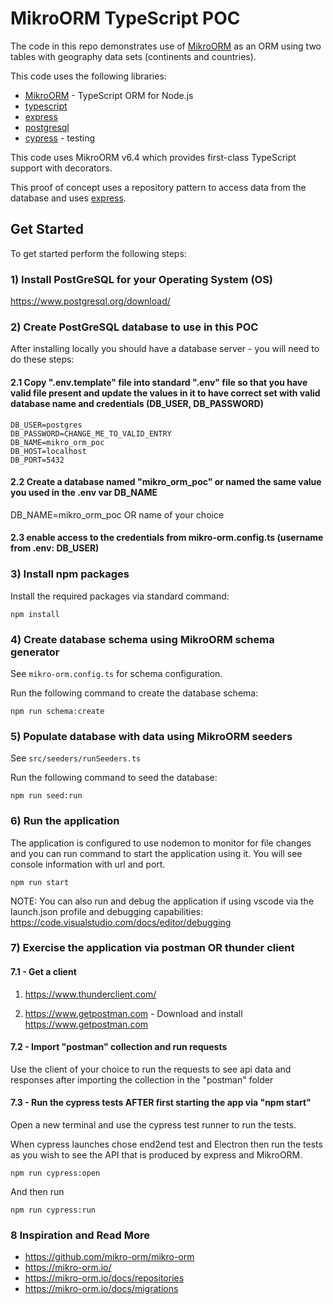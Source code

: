 # MikroORM TypeScript POC

The code in this repo demonstrates use of [MikroORM](https://github.com/mikro-orm/mikro-orm) as an ORM using two tables with geography data sets (continents and countries).

This code uses the following libraries:

- [MikroORM](https://github.com/mikro-orm/mikro-orm) - TypeScript ORM for Node.js
- [typescript](https://www.typescriptlang.org/)
- [express](https://expressjs.com/)
- [postgresql](https://www.postgresql.org/)
- [cypress](https://www.cypress.io/) - testing

This code uses MikroORM v6.4 which provides first-class TypeScript support with decorators.

This proof of concept uses a repository pattern to access data from the database and uses [express](https://expressjs.com/).

## Get Started

To get started perform the following steps:

### 1) Install PostGreSQL for your Operating System (OS)

https://www.postgresql.org/download/

### 2) Create PostGreSQL database to use in this POC

After installing locally you should have a database server - you will need to do these steps:

#### 2.1 Copy ".env.template" file into standard ".env" file so that you have valid file present and update the values in it to have correct set with valid database name and credentials (DB_USER, DB_PASSWORD)

```
DB_USER=postgres
DB_PASSWORD=CHANGE_ME_TO_VALID_ENTRY
DB_NAME=mikro_orm_poc
DB_HOST=localhost
DB_PORT=5432
```

#### 2.2 Create a database named "mikro_orm_poc" or named the same value you used in the .env var DB_NAME

DB_NAME=mikro_orm_poc OR name of your choice

#### 2.3 enable access to the credentials from mikro-orm.config.ts (username from .env: DB_USER)

### 3) Install npm packages

Install the required packages via standard command:

`npm install`

### 4) Create database schema using MikroORM schema generator

See `mikro-orm.config.ts` for schema configuration.

Run the following command to create the database schema:

`npm run schema:create`

### 5) Populate database with data using MikroORM seeders

See `src/seeders/runSeeders.ts`

Run the following command to seed the database:

`npm run seed:run`

### 6) Run the application

The application is configured to use nodemon to monitor for file changes and you can run command to start the application using it. You will see console information with url and port.

`npm run start`

NOTE: You can also run and debug the application if using vscode via the launch.json profile and debugging capabilities: https://code.visualstudio.com/docs/editor/debugging

### 7) Exercise the application via postman OR thunder client

#### 7.1 - Get a client

1. https://www.thunderclient.com/

2. https://www.getpostman.com - Download and install https://www.getpostman.com

#### 7.2 - Import "postman" collection and run requests

Use the client of your choice to run the requests to see api data and responses after importing the collection in the "postman" folder

#### 7.3 - Run the cypress tests AFTER first starting the app via "npm start"

Open a new terminal and use the cypress test runner to run the tests.

When cypress launches chose end2end test and Electron then run the tests as you wish to see the API that is produced by express and MikroORM.

```
npm run cypress:open
```

And then run

```
npm run cypress:run
```

### 8 Inspiration and Read More

- https://github.com/mikro-orm/mikro-orm
- https://mikro-orm.io/
- https://mikro-orm.io/docs/repositories
- https://mikro-orm.io/docs/migrations  
